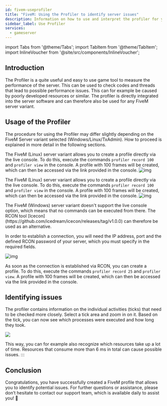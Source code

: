 ```yaml
---
id: fivem-useprofiler
title: "FiveM: Using the Profiler to identify server issues"
description: Information on how to use and interpret the profiler for your FiveM server on ZAP-Hosting to identify problems - ZAP-Hosting.com 
sidebar_label: Use Profiler
services:
  - gameserver
---
```


import Tabs from '@theme/Tabs';
import TabItem from '@theme/TabItem';
import InlineVoucher from '@site/src/components/InlineVoucher';


## Introduction

The Profiler is a quite useful and easy to use game tool to measure the performance of the server. This can be used to check codes and threads that lead to possible performance issues. This can for example be caused by poorly developed resources or similar. The profiler is directly integrated into the server software and can therefore also be used for any FiveM server variant. 

<InlineVoucher />

## Usage of the Profiler
The procedure for using the Profiler may differ slightly depending on the FiveM Server variant selected (Windows/Linux/TxAdmin). How to proceed is explained in more detail in the following sections. 

<Tabs>
  <TabItem value="fivem_txadmin" label="FiveM (txAdmin) server" default>

  The FiveM (Linux) server variant allows you to create a profile directly via the live console. To do this, execute the commands `profiler record 100` and `profiler view` in the console. A profile with 100 frames will be created, which can then be accessed via the link provided in the console. ![img](https://screensaver01.zap-hosting.com/index.php/s/ZGFEaFFmgyKn8PK/preview)

  </TabItem>

 <TabItem value="fivem_linux" label="FiveM (Linux) server">

The FiveM (Linux) server variant allows you to create a profile directly via the live console. To do this, execute the commands `profiler record 100` and `profiler view` in the console. A profile with 100 frames will be created, which can then be accessed via the link provided in the console. 
![img](https://screensaver01.zap-hosting.com/index.php/s/mK8HPBZESz4LKfN/download)

  </TabItem>

<TabItem value="fivem_windows" label="FiveM (Windows) server">
The FiveM (Windows) server variant doesn't support the live console option, which means that no commands can be executed from there. The RCON tool [Icecon](https://github.com/icedream/icecon/releases/tag/v1.0.0) can therefore be used as an alternative. 

In order to establish a connection, you will need the IP address, port and the defined RCON password of your server, which you must specify in the required fields. 

![img](https://screensaver01.zap-hosting.com/index.php/s/kogH6z4XeGGwMCf/download)

As soon as the connection is established via RCON, you can create a profile. To do this, execute the  commands `profiler record 25` and `profiler view`. A profile with 100 frames will be created, which can then be accessed via the link provided in the console.



  </TabItem>
</Tabs>


## Identifying issues
The profiler contains information on the individual activities (ticks) that need to be checked  more closely. Select a tick area and zoom in on it. Based on the tick, you can now see which processes were executed and how long they took. 

![](https://screensaver01.zap-hosting.com/index.php/s/6BJozz7abRSHSj5/preview)

This way, you can for example also recognize which resources take up a lot of time. Resources that consume more than 6 ms in total can cause possible issues.
:::



## Conclusion

Congratulations, you have successfully created a FiveM profile that allows you to identify potential issues. For further questions or assistance, please don’t hesitate to contact our support team, which is available daily to assist you! 🙂